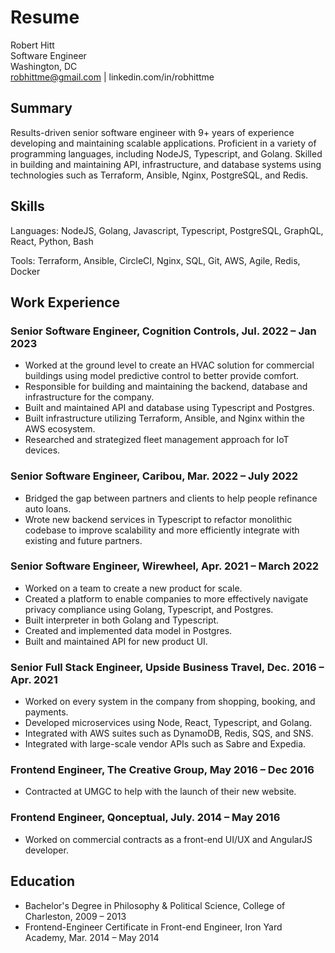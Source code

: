 # Resume

Robert Hitt \
Software Engineer \
Washington, DC \
robhittme@gmail.com | linkedin.com/in/robhittme

## Summary
Results-driven senior software engineer with 9+ years of experience developing and maintaining scalable applications. Proficient in a variety of programming languages, including NodeJS, Typescript, and Golang. Skilled in building and maintaining API, infrastructure, and database systems using technologies such as Terraform, Ansible, Nginx, PostgreSQL, and Redis.


## Skills
Languages: NodeJS, Golang, Javascript, Typescript, PostgreSQL, GraphQL, React, Python, Bash

Tools: Terraform, Ansible, CircleCI, Nginx, SQL, Git, AWS, Agile, Redis, Docker

## Work Experience

### Senior Software Engineer, Cognition Controls, Jul. 2022 – Jan 2023
* Worked at the ground level to create an HVAC solution for commercial buildings using model predictive control to better provide comfort.
* Responsible for building and maintaining the backend, database and infrastructure for the company.
* Built and maintained API and database using Typescript and Postgres.
* Built infrastructure utilizing Terraform, Ansible, and Nginx within the AWS ecosystem.
* Researched and strategized fleet management approach for IoT devices.

### Senior Software Engineer, Caribou, Mar. 2022 – July 2022
* Bridged the gap between partners and clients to help people refinance auto loans.
* Wrote new backend services in Typescript to refactor monolithic codebase to improve scalability and more efficiently integrate with existing and future partners.

### Senior Software Engineer, Wirewheel, Apr. 2021 – March 2022
* Worked on a team to create a new product for scale.
* Created a platform to enable companies to more effectively navigate privacy compliance using Golang, Typescript, and Postgres.
* Built interpreter in both Golang and Typescript.
* Created and implemented data model in Postgres.
* Built and maintained API for new product UI.

### Senior Full Stack Engineer, Upside Business Travel, Dec. 2016 – Apr. 2021
* Worked on every system in the company from shopping, booking, and payments.
* Developed microservices using Node, React, Typescript, and Golang.
* Integrated with AWS suites such as DynamoDB, Redis, SQS, and SNS.
* Integrated with large-scale vendor APIs such as Sabre and Expedia.

### Frontend Engineer, The Creative Group, May 2016 – Dec 2016
* Contracted at UMGC to help with the launch of their new website.

### Frontend Engineer, Qonceptual, July. 2014 – May 2016
* Worked on commercial contracts as a front-end UI/UX and AngularJS developer.

## Education
* Bachelor's Degree in Philosophy & Political Science, College of Charleston, 2009 – 2013
* Frontend-Engineer Certificate in Front-end Engineer, Iron Yard Academy, Mar. 2014 – May 2014
